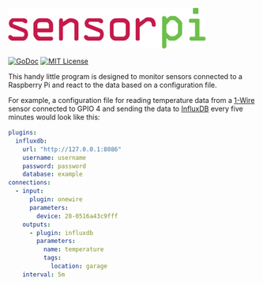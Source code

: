 ![sensorpi logo](https://github.com/nathan-osman/sensorpi/blob/main/img/logo.png?raw=true)

[![GoDoc](https://godoc.org/github.com/nathan-osman/sensorpi?status.svg)](https://godoc.org/github.com/nathan-osman/sensorpi)
[![MIT License](https://img.shields.io/badge/license-MIT-9370d8.svg?style=flat)](https://opensource.org/licenses/MIT)

This handy little program is designed to monitor sensors connected to a Raspberry Pi and react to the data based on a configuration file.

For example, a configuration file for reading temperature data from a [1-Wire](https://en.wikipedia.org/wiki/1-Wire) sensor connected to GPIO 4 and sending the data to [InfluxDB](https://en.wikipedia.org/wiki/InfluxDB) every five minutes would look like this:

```yaml
plugins:
  influxdb:
    url: "http://127.0.0.1:8086"
    username: username
    password: password
    database: example
connections:
  - input:
      plugin: onewire
      parameters:
        device: 28-0516a43c9fff
    outputs:
      - plugin: influxdb
        parameters:
          name: temperature
          tags:
            location: garage
    interval: 5m
```

